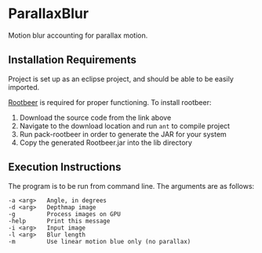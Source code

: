ParallaxBlur
============

Motion blur accounting for parallax motion.

Installation Requirements
-------------------------

Project is set up as an eclipse project, and should be able to be easily imported.

[Rootbeer](https://github.com/pcpratts/rootbeer1) is required for proper functioning.
To install rootbeer:

1.  Download the source code from the link above
2.  Navigate to the download location and run `ant` to compile project
3.  Run pack-rootbeer in order to generate the JAR for your system
4.  Copy the generated Rootbeer.jar into the lib directory

Execution Instructions
----------------------

The program is to be run from command line.  The arguments are as follows:

    -a <arg>   Angle, in degrees
    -d <arg>   Depthmap image
    -g         Process images on GPU
    -help      Print this message
    -i <arg>   Input image
    -l <arg>   Blur length
    -m         Use linear motion blue only (no parallax)